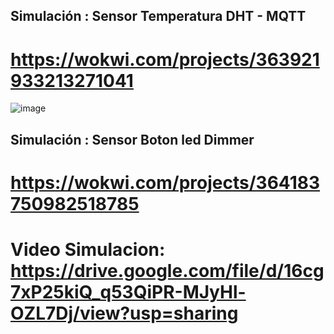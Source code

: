 
## Simulación : Sensor Temperatura DHT - MQTT

# https://wokwi.com/projects/363921933213271041

![image](https://user-images.githubusercontent.com/108839742/236582866-28f0e244-4ebc-424f-9e4e-fd7a17413f73.png)

## Simulación : Sensor Boton led Dimmer

# https://wokwi.com/projects/364183750982518785

# Video Simulacion: https://drive.google.com/file/d/16cg7xP25kiQ_q53QiPR-MJyHl-OZL7Dj/view?usp=sharing
